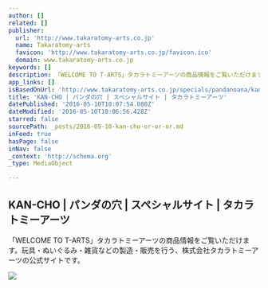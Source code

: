 ```yaml
---
author: []
related: []
publisher:
  url: 'http://www.takaratomy-arts.co.jp'
  name: Takaratomy-arts
  favicon: 'http://www.takaratomy-arts.co.jp/favicon.ico'
  domain: www.takaratomy-arts.co.jp
keywords: []
description: 「WELCOME TO T-ARTS」タカラトミーアーツの商品情報をご覧いただけます。玩具・ぬいぐるみ・雑貨などの製造・販売を行う、株式会社タカラトミーアーツの公式サイトです。
app_links: []
isBasedOnUrl: 'http://www.takaratomy-arts.co.jp/specials/pandanoana/kan-cho/index.html'
title: 'KAN-CHO | パンダの穴 | スペシャルサイト | タカラトミーアーツ'
datePublished: '2016-05-10T10:07:54.080Z'
dateModified: '2016-05-10T10:06:56.428Z'
starred: false
sourcePath: _posts/2016-05-10-kan-cho-or-or-or.md
inFeed: true
hasPage: false
inNav: false
_context: 'http://schema.org'
_type: MediaObject

---
```

<article style=""><h1>KAN-CHO | パンダの穴 | スペシャルサイト | タカラトミーアーツ</h1><p>「WELCOME TO T-ARTS」タカラトミーアーツの商品情報をご覧いただけます。玩具・ぬいぐるみ・雑貨などの製造・販売を行う、株式会社タカラトミーアーツの公式サイトです。</p><img src="http://www.takaratomy-arts.co.jp/specials/pandanoana/images/items.jpg" /></article>